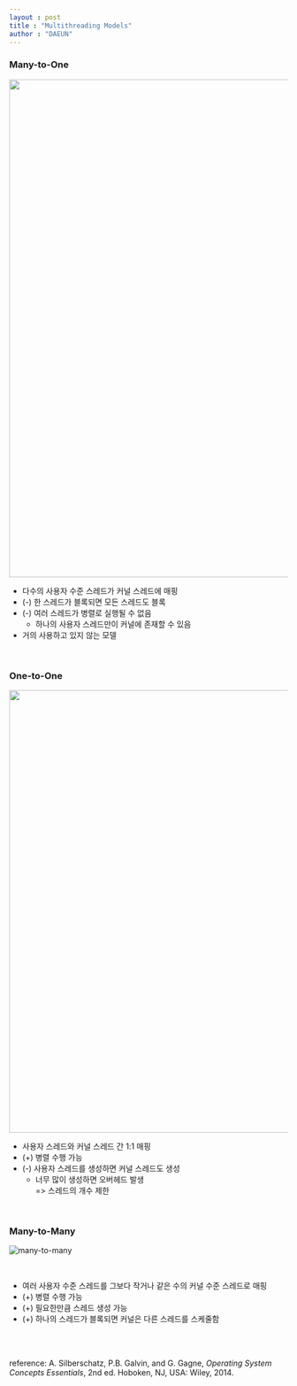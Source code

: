 ```yaml
---
layout : post
title : "Multithreading Models"
author : "DAEUN"
---
```


### Many-to-One

<img src="https://www.cs.uic.edu/~jbell/CourseNotes/OperatingSystems/images/Chapter4/4_05_ManyToOne.jpg" width="900">

<br>

- 다수의 사용자 수준 스레드가 커널 스레드에 매핑
- (-) 한 스레드가 블록되면 모든 스레드도 블록
- (-) 여러 스레드가 병렬로 실행될 수 없음
	- 하나의 사용자 스레드만이 커널에 존재할 수 있음
- 거의 사용하고 있지 않는 모델

<br>

### One-to-One

<img src="https://www.cs.uic.edu/~jbell/CourseNotes/OperatingSystems/images/Chapter4/4_06_OneToOne.jpg" width="800">

<br>

- 사용자 스레드와 커널 스레드 간 1:1 매핑
- (+) 병렬 수행 가능
- (-) 사용자 스레드를 생성하면 커널 스레드도 생성
	- 너무 많이 생성하면 오버헤드 발생<br>
	=> 스레드의 개수 제한

<br>

### Many-to-Many

![many-to-many](https://i2.wp.com/zitoc.com/wp-content/uploads/2019/02/Multithreading.png?fit=500%2C453&ssl=1)

<br>

- 여러 사용자 수준 스레드를 그보다 작거나 같은 수의 커널 수준 스레드로 매핑
- (+) 병렬 수행 가능
- (+) 필요한만큼 스레드 생성 가능
- (+) 하나의 스레드가 블록되면 커널은 다른 스레드를 스케줄함

<br><br>

reference: A. Silberschatz, P.B. Galvin, and G. Gagne, _Operating System Concepts Essentials_, 2nd ed. Hoboken, NJ, USA: Wiley, 2014.